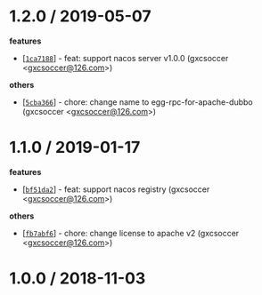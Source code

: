 
1.2.0 / 2019-05-07
==================

**features**
  * [[`1ca7188`](http://github.com/eggjs/egg-rpc-for-apache-dubbo/commit/1ca7188808564d0f2b131ce8cda892a4880bb2d4)] - feat: support nacos server v1.0.0 (gxcsoccer <<gxcsoccer@126.com>>)

**others**
  * [[`5cba366`](http://github.com/eggjs/egg-rpc-for-apache-dubbo/commit/5cba366a88e1a13d8e66d97e810c32467b297fbb)] - chore: change name to egg-rpc-for-apache-dubbo (gxcsoccer <<gxcsoccer@126.com>>)

1.1.0 / 2019-01-17
==================

**features**
  * [[`bf51da2`](http://github.com/dubbo/egg-dubbo-rpc/commit/bf51da28e77f60c22dff89ef078b61bae72f2934)] - feat: support nacos registry (gxcsoccer <<gxcsoccer@126.com>>)

**others**
  * [[`fb7abf6`](http://github.com/dubbo/egg-dubbo-rpc/commit/fb7abf6fc882d4601587a6aeff82b3adb22da96e)] - chore: change license to apache v2 (gxcsoccer <<gxcsoccer@126.com>>)

1.0.0 / 2018-11-03
==================

